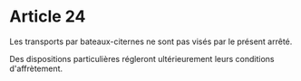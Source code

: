 # Article 24

Les transports par bateaux-citernes ne sont pas visés par le présent arrêté.

Des dispositions particulières régleront ultérieurement leurs conditions d'affrètement.
